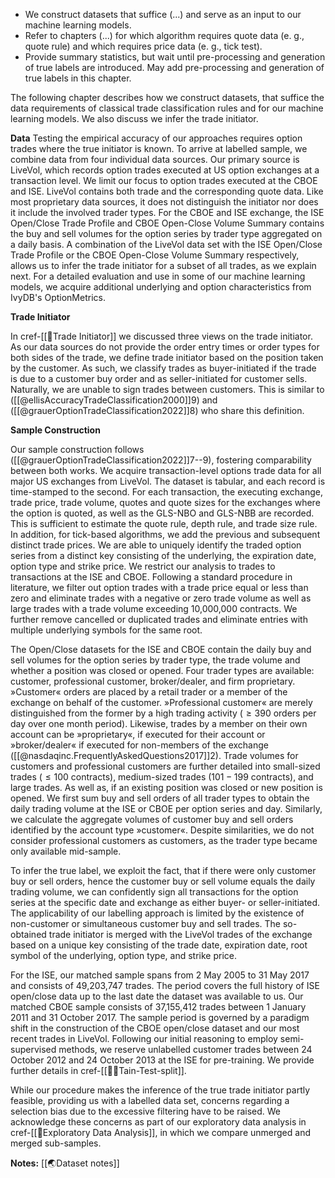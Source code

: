 

- We construct datasets that suffice (...) and serve as an input to our machine learning models. 
- Refer to chapters (...) for which algorithm requires quote data (e. g., quote rule) and which requires price data (e. g., tick test).
- Provide summary statistics, but wait until pre-processing and generation of true labels are introduced. May add pre-processing and generation of true labels in this chapter.

The following chapter describes how we construct datasets, that suffice the data requirements of classical trade classification rules and for our machine learning models. We also discuss we infer the trade initiator. 

**Data**
Testing the empirical accuracy of our approaches requires option trades where the true initiator is known. To arrive at labelled sample, we combine data from four individual data sources. Our primary source is LiveVol, which records option trades executed at US option exchanges at a transaction level. We limit our focus to option trades executed at the CBOE and ISE. LiveVol contains both trade and the corresponding quote data. Like most proprietary data sources, it does not distinguish the initiator nor does it include the involved trader types. For the CBOE and ISE exchange, the ISE Open/Close Trade Profile and CBOE Open-Close Volume Summary contains the buy and sell volumes for the option series by trader type aggregated on a daily basis. A combination of the LiveVol data set with the ISE Open/Close Trade Profile or the CBOE Open-Close Volume Summary respectively, allows us to infer the trade initiator for a subset of all trades, as we explain next. For a detailed evaluation and use in some of our machine learning models, we acquire additional underlying and option characteristics from IvyDB's OptionMetrics.

**Trade Initiator**

In cref-[[🔢Trade Initiator]] we discussed three views on the trade initiator. As our data sources do not provide the order entry times or order types for both sides of the trade, we define trade initiator based on the position taken by the customer. As such, we classify trades as buyer-initiated if the trade is due to a customer buy order and as seller-initiated for customer sells. Naturally, we are unable to sign trades between customers. This is similar to ([[@ellisAccuracyTradeClassification2000]]9) and ([[@grauerOptionTradeClassification2022]]8) who share this definition.

**Sample Construction**

Our sample construction follows ([[@grauerOptionTradeClassification2022]]7--9), fostering comparability between both works. We acquire transaction-level options trade data for all major US exchanges from LiveVol. The dataset is tabular, and each record is time-stamped to the second. For each transaction, the executing exchange, trade price, trade volume, quotes and quote sizes for the exchanges where the option is quoted, as well as the GLS-NBO and GLS-NBB are recorded. This is sufficient to estimate the quote rule, depth rule, and trade size rule. In addition, for tick-based algorithms, we add the previous and subsequent distinct trade prices. We are able to uniquely identify the traded option series from a distinct key consisting of the underlying, the expiration date, option type and strike price. We restrict our analysis to trades to transactions at the ISE and CBOE. Following a standard procedure in literature, we filter out option trades with a trade price equal or less than zero and eliminate trades with a negative or zero trade volume as well as large trades with a trade volume exceeding 10,000,000 contracts. We further remove cancelled or duplicated trades and eliminate entries with multiple underlying symbols for the same root. 

The Open/Close datasets for the ISE and CBOE contain the daily buy and sell volumes for the option series by trader type, the trade volume and whether a position was closed or opened. Four trader types are available: customer, professional customer, broker/dealer, and firm proprietary. »Customer« orders are placed by a retail trader or a member of the exchange on behalf of the customer. »Professional customer« are merely distinguished from the former by a high trading activity ($\geq390$ orders per day over one month period). Likewise, trades by a member on their own account can be »proprietary«, if executed for their account or »broker/dealer« if executed for non-members of the exchange ([[@nasdaqinc.FrequentlyAskedQuestions2017]]2). Trade volumes for customers and professional customers are further detailed into small-sized trades ($\leq 100$ contracts), medium-sized trades ($101-199$ contracts), and large trades. As well as, if an existing position was closed or new position is opened. We first sum buy and sell orders of all trader types to obtain the daily trading volume at the ISE or CBOE per option series and day. Similarly, we calculate the aggregate volumes of customer buy and sell orders identified by the account type »customer«. Despite similarities, we do not consider professional customers as customers, as the trader type became only available mid-sample.

To infer the true label, we exploit the fact, that if there were only customer buy or sell orders, hence the customer buy or sell volume equals the daily trading volume, we can confidently sign all transactions for the option series at the specific date and exchange as either buyer- or seller-initiated. The applicability of our labelling approach is limited by the  existence of non-customer or simultaneous customer buy and sell trades. The so-obtained trade initiator is merged with the LiveVol trades of the exchange based on a unique key consisting of the trade date, expiration date, root symbol of the underlying, option type, and strike price.

For the ISE, our matched sample spans from 2 May 2005 to 31 May 2017 and consists of 49,203,747 trades. The period covers the full history of ISE open/close data up to the last date the dataset was available to us.  Our matched CBOE sample consists of 37,155,412 trades between 1 January 2011 and 31 October 2017. The sample period is governed by a paradigm shift in the construction of the CBOE open/close dataset and our most recent trades in LiveVol. Following our initial reasoning to employ semi-supervised methods, we reserve unlabelled customer trades between 24 October 2012 and 24 October 2013 at the ISE for pre-training. We provide further details in cref-[[👨‍🍳Tain-Test-split]].

While our procedure makes the inference of the true trade initiator partly feasible, providing us with a labelled data set, concerns regarding a selection bias due to the excessive filtering have to be raised. We acknowledge these concerns as part of our exploratory data analysis in cref-[[🚏Exploratory Data Analysis]], in which we compare unmerged and merged sub-samples.

**Notes:**
[[🌏Dataset notes]]